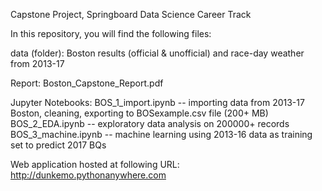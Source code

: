 Capstone Project, Springboard Data Science Career Track

In this repository, you will find the following files:

   data (folder):
        Boston results (official & unofficial) and race-day weather from 2013-17
        
   Report:
        Boston_Capstone_Report.pdf

   Jupyter Notebooks:
        BOS_1_import.ipynb -- importing data from 2013-17 Boston, cleaning, exporting to BOSexample.csv file (200+ MB)
        BOS_2_EDA.ipynb -- exploratory data analysis on 200000+ records
        BOS_3_machine.ipynb -- machine learning using 2013-16 data as training set to predict 2017 BQs

Web application hosted at following URL:
    http://dunkemo.pythonanywhere.com
 
 
